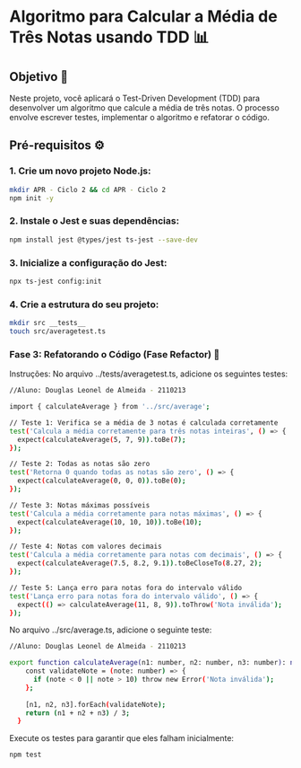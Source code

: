 # Algoritmo para Calcular a Média de Três Notas usando TDD 📊

## Objetivo 🎯
Neste projeto, você aplicará o Test-Driven Development (TDD) para desenvolver um algoritmo que calcule a média de três notas. O processo envolve escrever testes, implementar o algoritmo e refatorar o código.

## Pré-requisitos ⚙️

### 1. Crie um novo projeto Node.js:
```bash
mkdir APR - Ciclo 2 && cd APR - Ciclo 2
npm init -y
````

### 2. Instale o Jest e suas dependências:
```bash
npm install jest @types/jest ts-jest --save-dev
````
### 3. Inicialize a configuração do Jest:
```bash
npx ts-jest config:init
````
### 4. Crie a estrutura do seu projeto:
```bash
mkdir src __tests__
touch src/averagetest.ts
```

### Fase 3: Refatorando o Código (Fase Refactor) 🔄
Instruções:
No arquivo ../tests/averagetest.ts, adicione os seguintes testes:
```bash
//Aluno: Douglas Leonel de Almeida - 2110213

import { calculateAverage } from '../src/average';

// Teste 1: Verifica se a média de 3 notas é calculada corretamente
test('Calcula a média corretamente para três notas inteiras', () => {
  expect(calculateAverage(5, 7, 9)).toBe(7);
});

// Teste 2: Todas as notas são zero
test('Retorna 0 quando todas as notas são zero', () => {
  expect(calculateAverage(0, 0, 0)).toBe(0);
});

// Teste 3: Notas máximas possíveis
test('Calcula a média corretamente para notas máximas', () => {
  expect(calculateAverage(10, 10, 10)).toBe(10);
});

// Teste 4: Notas com valores decimais
test('Calcula a média corretamente para notas com decimais', () => {
  expect(calculateAverage(7.5, 8.2, 9.1)).toBeCloseTo(8.27, 2);
});

// Teste 5: Lança erro para notas fora do intervalo válido
test('Lança erro para notas fora do intervalo válido', () => {
  expect(() => calculateAverage(11, 8, 9)).toThrow('Nota inválida');
});
```
No arquivo ../src/average.ts, adicione o seguinte teste:
```bash
//Aluno: Douglas Leonel de Almeida - 2110213

export function calculateAverage(n1: number, n2: number, n3: number): number {
    const validateNote = (note: number) => {
      if (note < 0 || note > 10) throw new Error('Nota inválida');
    };
  
    [n1, n2, n3].forEach(validateNote);
    return (n1 + n2 + n3) / 3;
  }
```
Execute os testes para garantir que eles falham inicialmente:
```bash
npm test
```
